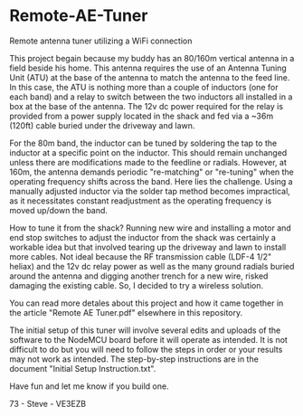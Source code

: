 # Remote-AE-Tuner
Remote antenna tuner utilizing a WiFi connection

This project begain because my buddy has an 80/160m vertical antenna in a field beside his home. This antenna requires the use of an Antenna Tuning Unit (ATU) at the base of the antenna to match the antenna to the feed line. In this case, the ATU is nothing more than a couple of inductors (one for each band) and a relay to switch between the two inductors all installed in a box at the base of the antenna. The 12v dc power required for the relay is provided from a power supply located in the shack and fed via a ~36m (120ft) cable buried under the driveway and lawn.

For the 80m band, the inductor can be tuned by soldering the tap to the inductor at a specific point on the inductor. This should remain unchanged unless there are modifications made to the feedline or radials. However, at 160m, the antenna demands periodic "re-matching" or "re-tuning" when the operating frequency shifts across the band. Here lies the challenge. Using a manually adjusted inductor via the solder tap method becomes impractical, as it necessitates constant readjustment as the operating frequency is moved up/down the band.

How to tune it from the shack? Running new wire and installing a motor and end stop switches to adjust the inductor from the shack was certainly a workable idea but that involved tearing up the driveway and lawn to install more cables. Not ideal because the RF transmission cable (LDF-4 1/2" heliax) and the 12v dc relay power as well as the many ground radials buried around the antenna and digging another trench for a new wire, risked damaging the existing cable. So, I decided to try a wireless solution. 

You can read more detales about this project and how it came together in the article "Remote AE Tuner.pdf" elsewhere in this repository.

The initial setup of this tuner will involve several edits and uploads of the software to the NodeMCU board 
before it will operate as intended. It is not difficult to do but you will need to follow the steps in order or your results may not work as intended. The step-by-step instructions are in the document "Initial Setup Instruction.txt". 

Have fun and let me know if you build one.

73 - Steve - VE3EZB
